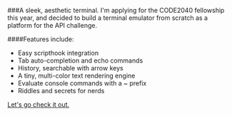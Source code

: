 ###A sleek, aesthetic terminal.
I'm applying for the CODE2040 fellowship this year, and decided to build a terminal emulator from scratch as a platform for the API challenge.

####Features include:
- Easy scripthook integration
- Tab auto-completion and echo commands
- History, searchable with arrow keys
- A tiny, multi-color text rendering engine
- Evaluate console commands with a ~ prefix
- Riddles and secrets for nerds

[Let's go check it out.](http://adriangarza.github.io/api-challenge/)
